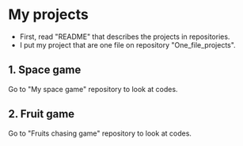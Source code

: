 # My projects
- First, read "README" that describes the projects in repositories.
- I put my project that are one file on repository "One_file_projects".
## 1. Space game
Go to "My space game" repository to look at codes.
## 2. Fruit game
Go to "Fruits chasing game" repository to look at codes.
